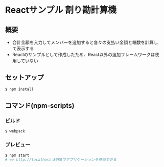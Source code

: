 # Reactサンプル 割り勘計算機

## 概要
* 合計金額を入力してメンバーを追加すると各々の支払い金額と端数を計算して表示する
* Reactのサンプルとして作成したため、React以外の追加フレームワークは使用していない

## セットアップ
```bash
$ npm install
```

## コマンド(npm-scripts)

### ビルド
```bash
$ webpack
```

### プレビュー
```bash
$ npm start
# => http://localhost:8080でアプリケーションを参照できる
```
